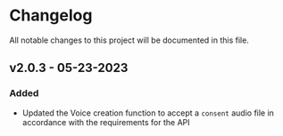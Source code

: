 # Changelog

All notable changes to this project will be documented in this file.

## v2.0.3 - 05-23-2023

### Added
- Updated the Voice creation function to accept a `consent` audio file in accordance with the requirements for the API

